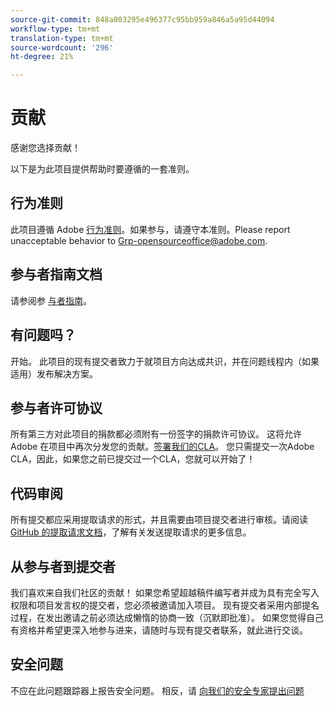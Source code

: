 ```yaml
---
source-git-commit: 848a003295e496377c95bb959a846a5a95d44094
workflow-type: tm+mt
translation-type: tm+mt
source-wordcount: '296'
ht-degree: 21%

---
```

# 贡献

感谢您选择贡献！

以下是为此项目提供帮助时要遵循的一套准则。

## 行为准则

此项目遵循 Adobe [行为准则](code-of-conduct.md)。如果参与，请遵守本准则。Please report unacceptable behavior to
[Grp-opensourceoffice@adobe.com](mailto:Grp-opensourceoffice@adobe.com).

## 参与者指南文档

请参阅参 [与者指南](https://docs.adobe.com/content/help/en/contributor/contributor-guide/introduction.html)。

## 有问题吗？

开始。 此项目的现有提交者致力于就项目方向达成共识，并在问题线程内（如果适用）发布解决方案。

## 参与者许可协议

所有第三方对此项目的捐款都必须附有一份签字的捐款许可协议。 这将允许 Adobe 在项目中再次分发您的贡献。[签署我们的CLA](http://opensource.adobe.com/cla.html)。 您只需提交一次Adobe CLA，因此，如果您之前已提交过一个CLA，您就可以开始了！

## 代码审阅

所有提交都应采用提取请求的形式，并且需要由项目提交者进行审核。请阅读 [GitHub 的提取请求文档](https://help.github.com/cn/articles/about-pull-requests/)，了解有关发送提取请求的更多信息。

<!--
Lastly, please follow the [pull request template](PULL_REQUEST_TEMPLATE.md) when
submitting a pull request!
-->

## 从参与者到提交者

我们喜欢来自我们社区的贡献！ 如果您希望超越稿件编写者并成为具有完全写入权限和项目发言权的提交者，您必须被邀请加入项目。 现有提交者采用内部提名过程，在发出邀请之前必须达成懒惰的协商一致（沉默即批准）。 如果您觉得自己有资格并希望更深入地参与进来，请随时与现有提交者联系，就此进行交谈。

## 安全问题

不应在此问题跟踪器上报告安全问题。 相反，请 [向我们的安全专家提出问题](https://helpx.adobe.com/security/alertus.html)
